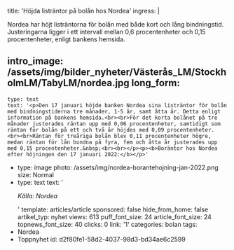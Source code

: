 title: 'Höjda listräntor på bolån hos Nordea'
ingress: |
  <p>Nordea har höjt listräntorna för bolån med både kort och lång bindningstid. Justeringarna ligger i ett intervall mellan 0,6 procentenheter och 0,15 procentenheter, enligt bankens hemsida.
  </p>
  
intro_image: /assets/img/bilder_nyheter/Västerås_LM/StockholmLM/TabyLM/nordea.jpg
long_form:
  -
    type: text
    text: '<p>Den 17 januari höjde banken Nordea sina listräntor för bolån med bindningstiderna tre månader, 1-5 år, samt åtta år. Detta enligt information på bankens hemsida.<br><br>För det korta bolånet på tre månader justerades räntan upp med 0,06 procentenheter, samtidigt som räntan för bolån på ett och två år höjdes med 0,09 procentenheter. <br><br>Räntan för treåriga bolån blev 0,11 procentenheter högre, medan räntan för lån bundna på fyra, fem och åtta år justerades upp med 0,15 procentenheter.&nbsp;<br><br></p><p><b>Boräntor hos Nordea efter höjningen den 17 januari 2022:</b></p>'
  -
    type: image
    photo: /assets/img/nordea-borantehojning-jan-2022.png
    size: Normal
  -
    type: text
    text: '<p><i>Källa: Nordea</i></p>'
template: articles/article
sponsored: false
hide_from_home: false
artikel_typ: nyhet
views: 613
puff_font_size: 24
article_font_size: 24
topnews_font_size: 40
clicks: 0
link: '1'
categories: bolan
tags:
  - Nordea
  - Toppnyhet
id: d2f80fe1-58d2-4037-98d3-bd34ae6c2599
